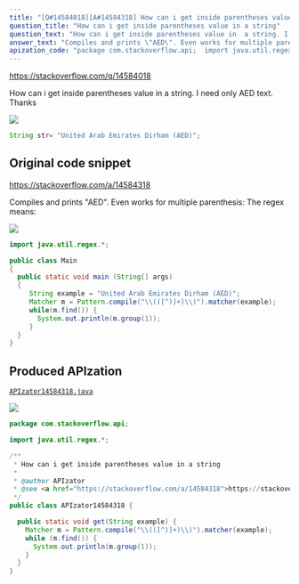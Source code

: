 ```yaml
---
title: "[Q#14584018][A#14584318] How can i get inside parentheses value in a string"
question_title: "How can i get inside parentheses value in a string"
question_text: "How can i get inside parentheses value in  a string. I need only AED text. Thanks"
answer_text: "Compiles and prints \"AED\". Even works for multiple parenthesis: The regex means:"
apization_code: "package com.stackoverflow.api;  import java.util.regex.*;  /**  * How can i get inside parentheses value in a string  *  * @author APIzator  * @see <a href=\"https://stackoverflow.com/a/14584318\">https://stackoverflow.com/a/14584318</a>  */ public class APIzator14584318 {    public static void get(String example) {     Matcher m = Pattern.compile(\"\\\\(([^)]+)\\\\)\").matcher(example);     while (m.find()) {       System.out.println(m.group(1));     }   } }"
---
```


https://stackoverflow.com/q/14584018

How can i get inside parentheses value in  a string.
I need only AED text. Thanks


<div class="code-logo"><img src="/stackoverflow.png" /></div>

```java
String str= "United Arab Emirates Dirham (AED)";
```


## Original code snippet

https://stackoverflow.com/a/14584318

Compiles and prints &quot;AED&quot;. Even works for multiple parenthesis:
The regex means:

<div class="code-logo"><img src="/stackoverflow.png" /></div>

```java
import java.util.regex.*;

public class Main
{
  public static void main (String[] args)
  {
     String example = "United Arab Emirates Dirham (AED)";
     Matcher m = Pattern.compile("\\(([^)]+)\\)").matcher(example);
     while(m.find()) {
       System.out.println(m.group(1));    
     }
  }
}
```

## Produced APIzation

[`APIzator14584318.java`](https://github.com/pasqualesalza/apization/raw/main/data/search/APIzator14584318.java)

<div class="code-logo"><img src="/apizator.png" /></div>

```java
package com.stackoverflow.api;

import java.util.regex.*;

/**
 * How can i get inside parentheses value in a string
 *
 * @author APIzator
 * @see <a href="https://stackoverflow.com/a/14584318">https://stackoverflow.com/a/14584318</a>
 */
public class APIzator14584318 {

  public static void get(String example) {
    Matcher m = Pattern.compile("\\(([^)]+)\\)").matcher(example);
    while (m.find()) {
      System.out.println(m.group(1));
    }
  }
}

```